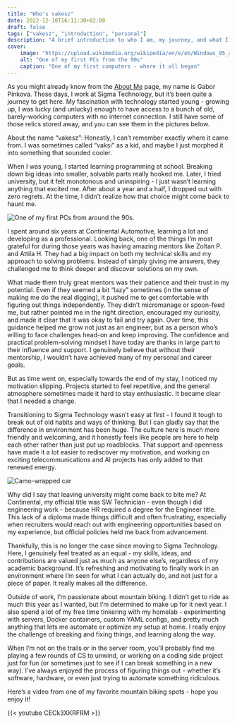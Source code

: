 ```yaml
---
title: "Who's vakesz"
date: 2022-12-10T16:11:30+02:00
draft: false
tags: ["vakesz", "introduction", "personal"]
description: "A brief introduction to who I am, my journey, and what I do."
cover:
    image: "https://upload.wikimedia.org/wikipedia/en/e/eb/Windows_95_at_first_run.png"
    alt: "One of my first PCs from the 90s"
    caption: "One of my first computers - where it all began"
---
```


As you might already know from the [About Me](/about) page, my name is Gabor Pinkova. These days, I work at Sigma Technology, but it’s been quite a journey to get here. My fascination with technology started young - growing up, I was lucky (and unlucky) enough to have access to a bunch of old, barely-working computers with no internet connection. I still have some of those relics stored away, and you can see them in the pictures below.

About the name “vakesz”: Honestly, I can’t remember exactly where it came from. I was sometimes called “vaksi” as a kid, and maybe I just morphed it into something that sounded cooler.

When I was young, I started learning programming at school. Breaking down big ideas into smaller, solvable parts really hooked me. Later, I tried university, but it felt monotonous and uninspiring - I just wasn’t learning anything that excited me. After about a year and a half, I dropped out with zero regrets. At the time, I didn’t realize how that choice might come back to haunt me.

![One of my first PCs from around the 90s.](/img/pc2.webp#center)

I spent around six years at Continental Automotive, learning a lot and developing as a professional. Looking back, one of the things I’m most grateful for during those years was having amazing mentors like Zoltan P. and Attila H. They had a big impact on both my technical skills and my approach to solving problems. Instead of simply giving me answers, they challenged me to think deeper and discover solutions on my own.

What made them truly great mentors was their patience and their trust in my potential. Even if they seemed a bit “lazy” sometimes (in the sense of making me do the real digging), it pushed me to get comfortable with figuring out things independently. They didn’t micromanage or spoon-feed me, but rather pointed me in the right direction, encouraged my curiosity, and made it clear that it was okay to fail and try again. Over time, this guidance helped me grow not just as an engineer, but as a person who’s willing to face challenges head-on and keep improving. The confidence and practical problem-solving mindset I have today are thanks in large part to their influence and support. I genuinely believe that without their mentorship, I wouldn’t have achieved many of my personal and career goals.

But as time went on, especially towards the end of my stay, I noticed my motivation slipping. Projects started to feel repetitive, and the general atmosphere sometimes made it hard to stay enthusiastic. It became clear that I needed a change.

Transitioning to Sigma Technology wasn’t easy at first - I found it tough to break out of old habits and ways of thinking. But I can gladly say that the difference in environment has been huge. The culture here is much more friendly and welcoming, and it honestly feels like people are here to help each other rather than just put up roadblocks. That support and openness have made it a lot easier to rediscover my motivation, and working on exciting telecommunications and AI projects has only added to that renewed energy.

![Camo-wrapped car](/img/camo_car.webp#center)

Why did I say that leaving university might come back to bite me? At Continental, my official title was SW Technician - even though I did engineering work - because HR required a degree for the Engineer title. This lack of a diploma made things difficult and often frustrating, especially when recruiters would reach out with engineering opportunities based on my experience, but official policies held me back from advancement.

Thankfully, this is no longer the case since moving to Sigma Technology. Here, I genuinely feel treated as an equal - my skills, ideas, and contributions are valued just as much as anyone else’s, regardless of my academic background. It’s refreshing and motivating to finally work in an environment where I’m seen for what I can actually do, and not just for a piece of paper. It really makes all the difference.

Outside of work, I’m passionate about mountain biking. I didn’t get to ride as much this year as I wanted, but I’m determined to make up for it next year. I also spend a lot of my free time tinkering with my homelab - experimenting with servers, Docker containers, custom YAML configs, and pretty much anything that lets me automate or optimize my setup at home. I really enjoy the challenge of breaking and fixing things, and learning along the way.

When I’m not on the trails or in the server room, you’ll probably find me playing a few rounds of CS to unwind, or working on a coding side project just for fun (or sometimes just to see if I can break something in a new way). I’ve always enjoyed the process of figuring things out - whether it’s software, hardware, or even just trying to automate something ridiculous.

Here’s a video from one of my favorite mountain biking spots - hope you enjoy it!

{{< youtube CECk3XKRFRM >}}
